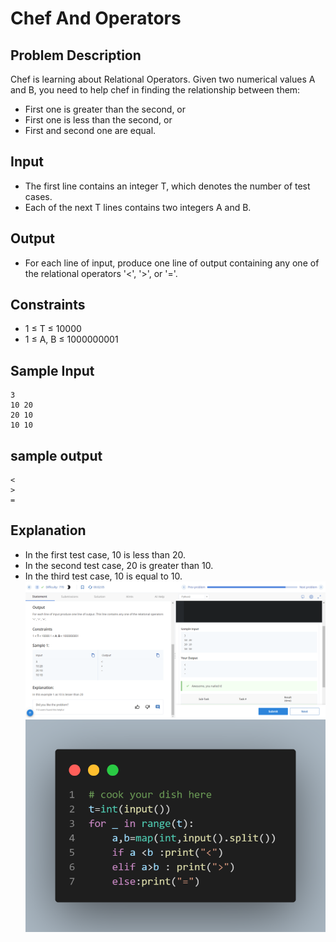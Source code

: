 # Chef And Operators

## Problem Description
Chef is learning about Relational Operators. Given two numerical values A and B, you need to help chef in finding the relationship between them:
- First one is greater than the second, or
- First one is less than the second, or
- First and second one are equal.

## Input
- The first line contains an integer T, which denotes the number of test cases.
- Each of the next T lines contains two integers A and B.

## Output
- For each line of input, produce one line of output containing any one of the relational operators '<', '>', or '='.

## Constraints
- 1 ≤ T ≤ 10000
- 1 ≤ A, B ≤ 1000000001

## Sample Input
```
3
10 20 
20 10
10 10
```

## sample output
```
<
>
=
```

## Explanation
- In the first test case, 10 is less than 20.
- In the second test case, 20 is greater than 10.
- In the third test case, 10 is equal to 10.
![](Untitled.png)
![](code.png)